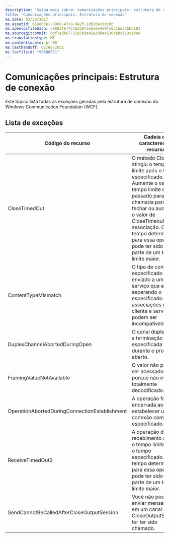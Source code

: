 ```yaml
---
description: 'Saiba mais sobre: comunicações principais: estrutura de conexão'
title: 'Comunicações principais: Estrutura de conexão'
ms.date: 03/30/2017
ms.assetid: 61ee00e1-896d-47c8-942f-1db28ac89cdc
ms.openlocfilehash: c0603f6f47c6259faeb2de4e9fc6c1be37bbb183
ms.sourcegitcommit: ddf7edb67715a5b9a45e3dd44536dabc153c1de0
ms.translationtype: MT
ms.contentlocale: pt-BR
ms.lasthandoff: 02/06/2021
ms.locfileid: "99686551"
---
```

# <a name="core-communications-connection-framework"></a>Comunicações principais: Estrutura de conexão

Este tópico lista todas as exceções geradas pela estrutura de conexão do Windows Communication Foundation (WCF).  
  
## <a name="exception-list"></a>Lista de exceções  
  
|Código do recurso|Cadeia de caracteres de recurso|  
|-------------------|---------------------|  
|CloseTimedOut|O método Close atingiu o tempo limite após o tempo especificado. Aumente o valor de tempo limite que é passado para a chamada para fechar ou aumentar o valor de CloseTimeout na associação. O tempo determinado para essa operação pode ter sido uma parte de um tempo limite maior.|  
|ContentTypeMismatch|O tipo de conteúdo especificado foi enviado a um serviço que estava esperando o especificado. As associações de cliente e serviço podem ser incompatíveis.|  
|DuplexChannelAbortedDuringOpen|O canal duplex para a terminação especificada durante o processo aberto.|  
|FramingValueNotAvailable|O valor não pode ser acessado porque não está totalmente decodificado.|  
|OperationAbortedDuringConnectionEstablishment|A operação foi encerrada ao estabelecer uma conexão com o especificado.|  
|ReceiveTimedOut2|A operação de recebimento atingiu o tempo limite após o tempo especificado. O tempo determinado para essa operação pode ter sido uma parte de um tempo limite maior.|  
|SendCannotBeCalledAfterCloseOutputSession|Você não pode enviar mensagens em um canal após o CloseOutputSession ter ter sido chamado.|
